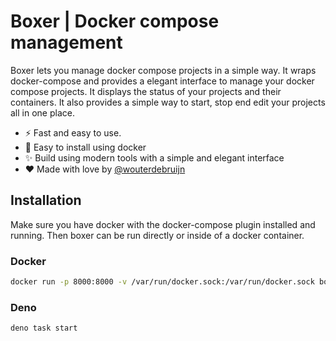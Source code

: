 # Boxer | Docker compose management

Boxer lets you manage docker compose projects in a simple way. It wraps
docker-compose and provides a elegant interface to manage your docker compose
projects. It displays the status of your projects and their containers. It also
provides a simple way to start, stop end edit your projects all in one place.

- :zap: Fast and easy to use.
- :whale: Easy to install using docker
- :sparkles: Build using modern tools with a simple and elegant interface
- :heart: Made with love by [@wouterdebruijn](https://github.com/wouterdebruijn)

## Installation

Make sure you have docker with the docker-compose plugin installed and running.
Then boxer can be run directly or inside of a docker container.

### Docker

```bash
docker run -p 8000:8000 -v /var/run/docker.sock:/var/run/docker.sock boxer
```

### Deno

```
deno task start
```

